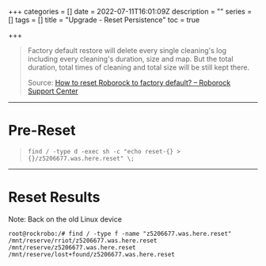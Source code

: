 +++
categories = []
date = 2022-07-11T16:01:09Z
description = ""
series = []
tags = []
title = "Upgrade - Reset Persistence"
toc = true

+++
> Factory default restore will delete every single cleaning's log including every cleaning's duration, size and map. But the total duration, total times of cleaning and total size will be still kept there.
>
> Source: [How to reset Roborock to factory default? – Roborock Support Center](https://support.roborock.com/hc/en-us/articles/360035372632-How-to-reset-Roborock-to-factory-default-)

***

# Pre-Reset

> `find / -type d -exec sh -c "echo reset-{} > {}/z5206677.was.here.reset" \;`

***

# Reset Results

Note: Back on the old Linux device

    root@rockrobo:/# find / -type f -name "z5206677.was.here.reset"
    /mnt/reserve/rriot/z5206677.was.here.reset
    /mnt/reserve/z5206677.was.here.reset
    /mnt/reserve/lost+found/z5206677.was.here.reset